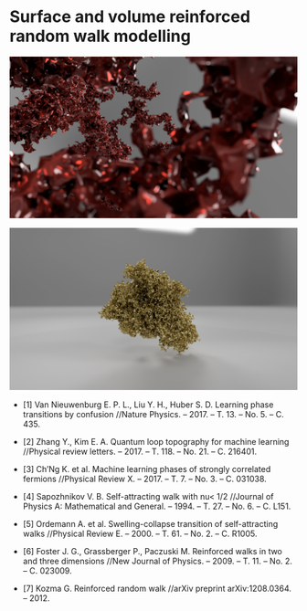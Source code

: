 # Surface and volume reinforced random walk modelling

![Coli](RRW_tragectory_Coli.jpg)

![Globule](RRW_tragectory_Globule.png)

- [1]
Van Nieuwenburg E. P. L., Liu Y. H., Huber S. D. Learning phase transitions
by confusion //Nature Physics. – 2017. – Т. 13. – No. 5. – С. 435.

- [2]
Zhang Y., Kim E. A. Quantum loop topography for machine learning
//Physical review letters. – 2017. – Т. 118. – No. 21. – С. 216401.

- [3]
Ch’Ng K. et al. Machine learning phases of strongly correlated fermions
//Physical Review X. – 2017. – Т. 7. – No. 3. – С. 031038.

- [4]
Sapozhnikov V. B. Self-attracting walk with nu< 1/2 //Journal of Physics A:
Mathematical and General. – 1994. – Т. 27. – No. 6. – С. L151.

- [5]
Ordemann A. et al. Swelling-collapse transition of self-attracting walks
//Physical Review E. – 2000. – Т. 61. – No. 2. – С. R1005.

- [6]
Foster J. G., Grassberger P., Paczuski M. Reinforced walks in two and three
dimensions //New Journal of Physics. – 2009. – Т. 11. – No. 2. – С. 023009.

- [7]
Kozma G. Reinforced random walk //arXiv preprint arXiv:1208.0364. – 2012.

